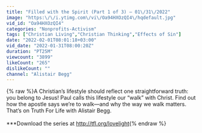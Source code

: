 ```yaml
---
title: "Filled with the Spirit (Part 1 of 3) — 01\/31\/2022"
image: "https:\/\/i.ytimg.com\/vi\/Oa94HXOzQI4\/hqdefault.jpg"
vid_id: "Oa94HXOzQI4"
categories: "Nonprofits-Activism"
tags: ["Christian Living","Christian Thinking","Effects of Sin"]
date: "2022-02-01T08:01:18+03:00"
vid_date: "2022-01-31T08:00:20Z"
duration: "PT25M"
viewcount: "3899"
likeCount: "265"
dislikeCount: ""
channel: "Alistair Begg"
---
```

{% raw %}A Christian’s lifestyle should reflect one straightforward truth: you belong to Jesus! Paul calls this lifestyle our “walk” with Christ. Find out how the apostle says we’re to walk—and why the way we walk matters. That’s on Truth For Life with Alistair Begg.<br /><br />***Download the series at <a rel="nofollow" target="blank" href="http://tfl.org/lovelight">http://tfl.org/lovelight</a>{% endraw %}

